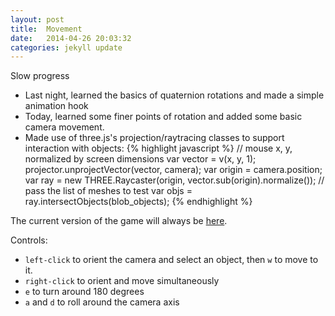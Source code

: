 ```yaml
---
layout: post
title:  Movement
date:   2014-04-26 20:03:32
categories: jekyll update
---
```



Slow progress

 - Last night, learned the basics of quaternion rotations and made a simple animation hook
 - Today, learned some finer points of rotation and added some basic camera movement.
 - Made use of three.js's projection/raytracing classes to support interaction with objects:
{% highlight javascript %}
  // mouse x, y, normalized by screen dimensions
  var vector = v(x, y, 1);
  projector.unprojectVector(vector, camera);
  var origin = camera.position;
  var ray = new THREE.Raycaster(origin,
      vector.sub(origin).normalize());
  // pass the list of meshes to test
  var objs = ray.intersectObjects(blob_objects);
{% endhighlight %}

The current version of the game will always be [here]({{site.baseurl}}/game.html).

Controls:

 - `left-click` to orient the camera and select an object, then `w` to move to it.
 - `right-click` to orient and move simultaneously
 - `e` to turn around 180 degrees
 - `a` and `d` to roll around the camera axis
